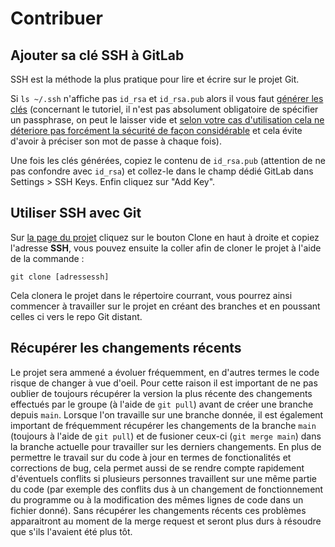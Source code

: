 # Contribuer

## Ajouter sa clé SSH à GitLab
SSH est la méthode la plus pratique pour lire et écrire sur le projet Git.

Si `ls ~/.ssh` n'affiche pas `id_rsa` et `id_rsa.pub` alors il vous faut [générer les clés](https://docs.github.com/en/github/authenticating-to-github/generating-a-new-ssh-key-and-adding-it-to-the-ssh-agent) (concernant le tutoriel, il n'est pas absolument obligatoire de spécifier un passphrase, on peut le laisser vide et [selon votre cas d'utilisation cela ne déteriore pas forcément la sécurité de façon considérable](https://superuser.com/questions/261361/do-i-need-to-have-a-passphrase-for-my-ssh-rsa-key) et cela évite d'avoir à préciser son mot de passe à chaque fois).

Une fois les clés générées, copiez le contenu de `id_rsa.pub` (attention de ne pas confondre avec `id_rsa`) et collez-le dans le champ dédié GitLab dans Settings > SSH Keys. Enfin cliquez sur "Add Key".

## Utiliser SSH avec Git
Sur [la page du projet](https://git.unistra.fr/pi2021-ab/projet-integrateur) cliquez sur le bouton Clone en haut à droite et copiez l'adresse **SSH**, vous pouvez ensuite la coller afin de cloner le projet à l'aide de la commande :
```
git clone [adressessh]
```

Cela clonera le projet dans le répertoire courrant, vous pourrez ainsi commencer à travailler sur le projet en créant des branches et en poussant celles ci vers le repo Git distant.

## Récupérer les changements récents
Le projet sera ammené a évoluer fréquemment, en d'autres termes le code risque de changer à vue d'oeil. Pour cette raison il est important de ne pas oublier de toujours récupérer la version la plus récente des changements effectués par le groupe (à l'aide de `git pull`) avant de créer une branche depuis `main`.
Lorsque l'on travaille sur une branche donnée, il est également important de fréquemment récupérer les changements de la branche `main` (toujours à l'aide de `git pull`) et de fusioner ceux-ci (`git merge main`) dans la branche actuelle pour travailler sur les derniers changements.
En plus de permettre le travail sur du code à jour en termes de fonctionalités et corrections de bug, cela permet aussi de se rendre compte rapidement d'éventuels conflits si plusieurs personnes travaillent sur une même partie du code (par exemple des conflits dus à un changement de fonctionnement du programme ou à la modification des mêmes lignes de code dans un fichier donné). Sans récupérer les changements récents ces problèmes apparaitront au moment de la merge request et seront plus durs à résoudre que s'ils l'avaient été plus tôt.
